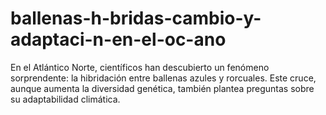 # ballenas-h-bridas-cambio-y-adaptaci-n-en-el-oc-ano
En el Atlántico Norte, científicos han descubierto un fenómeno sorprendente: la hibridación entre ballenas azules y rorcuales. Este cruce, aunque aumenta la diversidad genética, también plantea preguntas sobre su adaptabilidad climática. 
